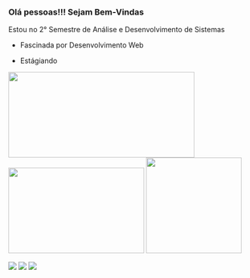  
### Olá pessoas!!! Sejam Bem-Vindas  

Estou no 2° Semestre de Análise e Desenvolvimento de Sistemas 

- Fascinada  por Desenvolvimento Web

- Estágiando

<img width="370em" height="170em" src="https://github-readme-stats.vercel.app/api?username=karielly16&show_icons=true&theme=dracula&include_all_commits=true&count_private=true"/>   <img  width="270em" height="170em" src="https://github-readme-stats.vercel.app/api/top-langs/?username=karielly16&layout=compact&langs_count=7&theme=dracula"/>  <a> <img src="https://user-images.githubusercontent.com/79888115/145412794-b8830641-f9c7-4a45-9190-4dbb5a79a929.gif" width="190" height="190" border="0"/></a>

<a href="https://www.instagram.com/steffanny_s_/" target="_blank"><img src="https://img.shields.io/badge/-Instagram-%23E4405F?style=for-the-badge&logo=instagram&logoColor=white" target="_blank"></a>
<a href="https://www.linkedin.com/in/steffanny-selzler-4299a2208/" target="_blank"><img src="https://img.shields.io/badge/-LinkedIn-%230077B5?style=for-the-badge&logo=linkedin&logoColor=white" target="_blank"></a>
<a href="https://www.facebook.com/steffanny.k.d.selzler.5/" target="_blank"><img src="https://img.shields.io/badge/Facebook-1877F2?style=for-the-badge&logo=facebook&logoColor=white"></a>
 
